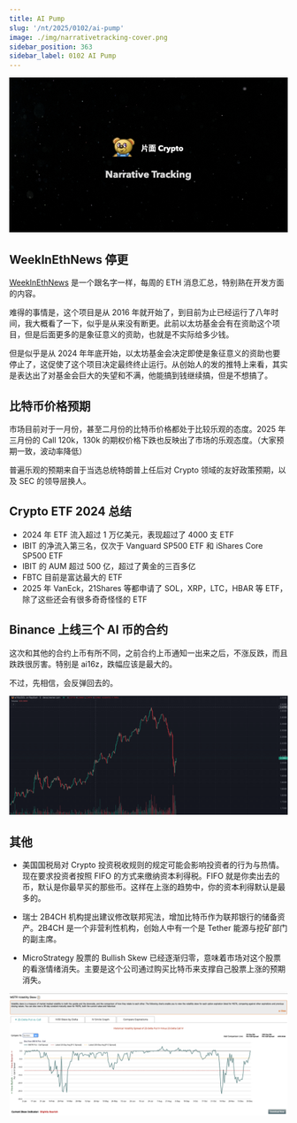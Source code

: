 ```yaml
---
title: AI Pump
slug: '/nt/2025/0102/ai-pump'
image: ./img/narrativetracking-cover.png
sidebar_position: 363
sidebar_label: 0102 AI Pump
---
```


![Narrative Tracking](./img/narrativetracking-cover.png "Narrative Tracking")

## WeekInEthNews 停更

[WeekInEthNews](https://x.com/evan_van_ness/status/1874625630836326418) 是一个跟名字一样，每周的 ETH 消息汇总，特别熟在开发方面的内容。

难得的事情是，这个项目是从 2016 年就开始了，到目前为止已经运行了八年时间，我大概看了一下，似乎是从来没有断更。此前以太坊基金会有在资助这个项目，但是后面更多的是象征意义的资助，也就是不实际给多少钱。

但是似乎是从 2024 年年底开始，以太坊基金会决定即使是象征意义的资助也要停止了，这促使了这个项目决定最终终止运行。从创始人的发的推特上来看，其实是表达出了对基金会巨大的失望和不满，他能搞到钱继续搞，但是不想搞了。

## 比特币价格预期

市场目前对于一月份，甚至二月份的比特币价格都处于比较乐观的态度。2025 年三月份的 Call 120k，130k 的期权价格下跌也反映出了市场的乐观态度。（大家预期一致，波动率降低）

普遍乐观的预期来自于当选总统特朗普上任后对 Crypto 领域的友好政策预期，以及 SEC 的领导层换人。

## Crypto ETF 2024 总结

- 2024 年 ETF 流入超过 1 万亿美元，表现超过了 4000 支 ETF
- IBIT 的净流入第三名，仅次于 Vanguard SP500 ETF 和 iShares Core SP500 ETF
- IBIT 的 AUM 超过 500 亿，超过了黄金的三百多亿
- FBTC 目前是富达最大的 ETF
- 2025 年 VanEck，21Shares 等都申请了 SOL，XRP，LTC，HBAR 等 ETF，除了这些还会有很多奇奇怪怪的 ETF

## Binance 上线三个 AI 币的合约

这次和其他的合约上币有所不同，之前合约上币通知一出来之后，不涨反跌，而且跌跌很厉害。特别是 ai16z，跌幅应该是最大的。

不过，先相信，会反弹回去的。

![ai16z chart](./img/ai16z_chart.png)





## 其他
- 美国国税局对 Crypto 投资税收规则的规定可能会影响投资者的行为与热情。现在要求投资者按照 FIFO 的方式来缴纳资本利得税。FIFO 就是你卖出去的币，默认是你最早买的那些币。这样在上涨的趋势中，你的资本利得默认是最多的。

- 瑞士 2B4CH 机构提出建议修改联邦宪法，增加比特币作为联邦银行的储备资产。2B4CH 是一个非营利性机构，创始人中有一个是 Tether 能源与挖矿部门的副主席。

- MicroStrategy 股票的 Bullish Skew 已经逐渐归零，意味着市场对这个股票的看涨情绪消失。主要是这个公司通过购买比特币来支撑自己股票上涨的预期消失。

![MSTR vol skew](./img/MSTR_vol_skew.png)

